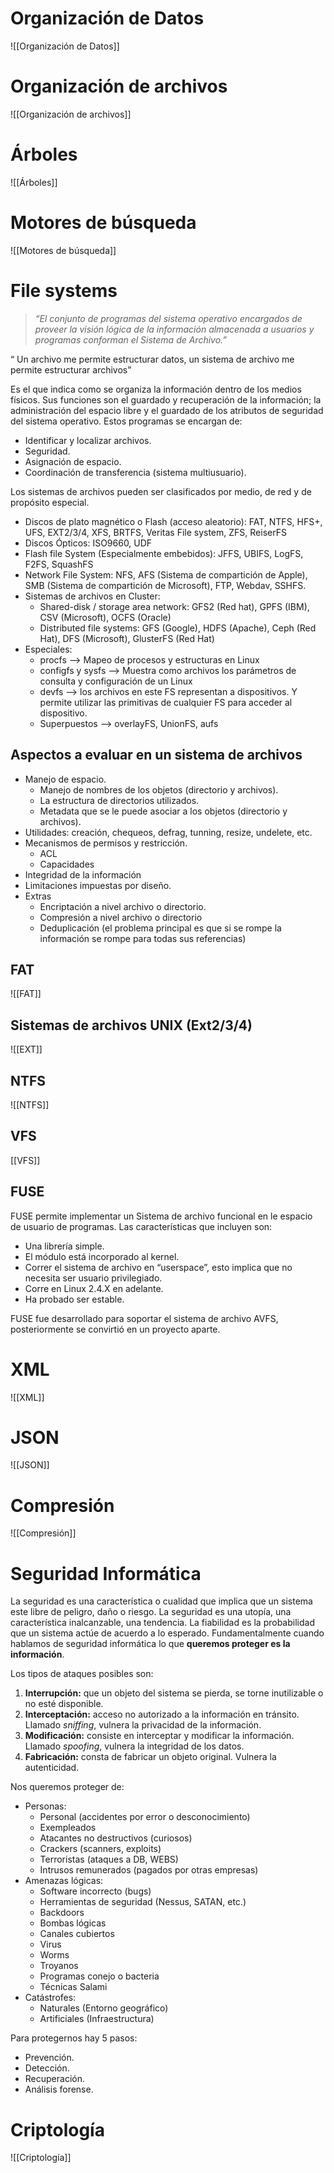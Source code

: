 # Organización de Datos
![[Organización de Datos]]

# Organización de archivos
![[Organización de archivos]]

# Árboles
![[Árboles]]

# Motores de búsqueda
![[Motores de búsqueda]]

# File systems
> *“El conjunto de programas del sistema operativo encargados de proveer la visión lógica de la información almacenada a usuarios y programas conforman el Sistema de Archivo.”*

“ Un archivo me permite estructurar datos, un sistema de archivo me permite estructurar archivos”

Es el que indica como se organiza la información dentro de los medios físicos. Sus funciones son el guardado y recuperación de la información; la administración del espacio libre y el guardado de los atributos de seguridad del sistema operativo. Estos programas se encargan de:

- Identificar y localizar archivos.
- Seguridad.
- Asignación de espacio.
- Coordinación de transferencia (sistema multiusuario).

Los sistemas de archivos pueden ser clasificados por medio, de red y de propósito especial.

- Discos de plato magnético o Flash (acceso aleatorio): FAT, NTFS, HFS+, UFS, EXT2/3/4, XFS, BRTFS, Veritas File system, ZFS, ReiserFS
- Discos Ópticos: ISO9660, UDF
- Flash file System (Especialmente embebidos): JFFS, UBIFS, LogFS, F2FS, SquashFS
- Network File System: NFS, AFS (Sistema de compartición de Apple), SMB (Sistema de compartición de Microsoft), FTP, Webdav, SSHFS.
- Sistemas de archivos en Cluster: 
  - Shared-disk / storage area network: GFS2 (Red hat), GPFS (IBM), CSV (Microsoft), OCFS (Oracle)
  - Distributed file systems: GFS (Google), HDFS (Apache), Ceph (Red Hat), DFS (Microsoft), GlusterFS (Red Hat)
- Especiales:
  - procfs --> Mapeo de procesos y estructuras en Linux
  - configfs y sysfs --> Muestra como archivos los parámetros de consulta y configuración de un Linux
  - devfs --> los archivos en este FS representan a dispositivos. Y permite utilizar las primitivas de cualquier FS para acceder al dispositivo.
  - Superpuestos --> overlayFS, UnionFS, aufs
## Aspectos a evaluar en un sistema de archivos
- Manejo de espacio.
  - Manejo de nombres de los objetos (directorio y archivos).
  - La estructura de directorios utilizados.
  - Metadata que se le puede asociar a los objetos (directorio y archivos).
- Utilidades: creación, chequeos, defrag, tunning, resize, undelete, etc.
- Mecanismos de permisos y restricción.
  - ACL
  - Capacidades
- Integridad de la información
- Limitaciones impuestas por diseño.
- Extras
  - Encriptación a nivel archivo o directorio.
  - Compresión a nivel archivo o directorio
  - Deduplicación (el problema principal es que si se rompe la información se rompe para todas sus referencias)

## FAT
![[FAT]]

## Sistemas de archivos UNIX (Ext2/3/4)
![[EXT]]

## NTFS
![[NTFS]]

## VFS
[[VFS]]

## FUSE
FUSE permite implementar un Sistema de archivo funcional en le espacio de usuario de programas. Las características que incluyen son:

- Una librería simple.
- El módulo está incorporado al kernel.
- Correr el sistema de archivo en “userspace”, esto implica que no necesita ser usuario privilegiado.
- Corre en Linux 2.4.X en adelante.
- Ha probado ser estable.

FUSE fue desarrollado para soportar el sistema de archivo AVFS, posteriormente se convirtió en un proyecto aparte.

# XML
![[XML]]

# JSON
![[JSON]]

# Compresión
![[Compresión]]

# Seguridad Informática
La seguridad es una característica o cualidad que implica que un sistema este libre de peligro, daño o riesgo. La seguridad es una utopía, una característica inalcanzable, una tendencia. La fiabilidad es la probabilidad que un sistema actúe de acuerdo a lo esperado. Fundamentalmente cuando hablamos de seguridad informática lo que **queremos proteger es la información**.

Los tipos de ataques posibles son:

1) **Interrupción:** que un objeto del sistema se pierda, se torne inutilizable o no esté disponible.
1) **Interceptación:** acceso no autorizado a la información en tránsito. Llamado *sniffing*, vulnera la privacidad de la información.
1) **Modificación:** consiste en interceptar y modificar la información. Llamado *spoofing*, vulnera la integridad de los datos.
1) **Fabricación:** consta de fabricar un objeto original. Vulnera la autenticidad.

Nos queremos proteger de:

- Personas:
  - Personal (accidentes por error o desconocimiento)
  - Exempleados
  - Atacantes no destructivos (curiosos)
  - Crackers (scanners, exploits)
  - Terroristas (ataques a DB, WEBS)
  - Intrusos remunerados (pagados por otras empresas)
- Amenazas lógicas:
  - Software incorrecto (bugs)
  - Herramientas de seguridad (Nessus, SATAN, etc.)
  - Backdoors
  - Bombas lógicas
  - Canales cubiertos
  - Virus
  - Worms
  - Troyanos
  - Programas conejo o bacteria
  - Técnicas Salami
- Catástrofes:
  - Naturales (Entorno geográfico)
  - Artificiales (Infraestructura)

Para protegernos hay 5 pasos:

- Prevención.
- Detección.
- Recuperación.
- Análisis forense.

# Criptología
![[Criptología]]